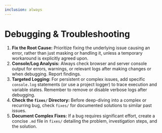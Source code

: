 ```yaml
---
inclusion: always
---
```


# Debugging & Troubleshooting

1. **Fix the Root Cause:** Prioritize fixing the underlying issue causing an error, rather than just masking or handling it, unless a temporary workaround is explicitly agreed upon.
2. **Console/Log Analysis:** Always check browser and server console output for errors, warnings, or relevant logs after making changes or when debugging. Report findings.
3. **Targeted Logging:** For persistent or complex issues, add specific `console.log` statements (or use a project logger) to trace execution and variable states. Remember to remove or disable verbose logs after debugging.
4. **Check the `fixes/` Directory:** Before deep-diving into a complex or recurring bug, check `fixes/` for documented solutions to similar past issues.
5. **Document Complex Fixes:** If a bug requires significant effort, create a concise `.md` file in `fixes/` detailing the problem, investigation steps, and the solution.
